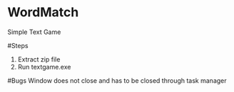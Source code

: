 # WordMatch
Simple Text Game


#Steps
1. Extract zip file
2. Run textgame.exe

#Bugs
Window does not close and has to be closed through task manager

